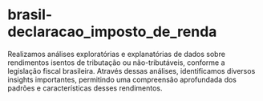 # brasil-declaracao_imposto_de_renda
Realizamos análises exploratórias e explanatórias de dados sobre rendimentos isentos de tributação ou não-tributáveis, conforme a legislação fiscal brasileira. Através dessas análises, identificamos diversos insights importantes, permitindo uma compreensão aprofundada dos padrões e características desses rendimentos.
